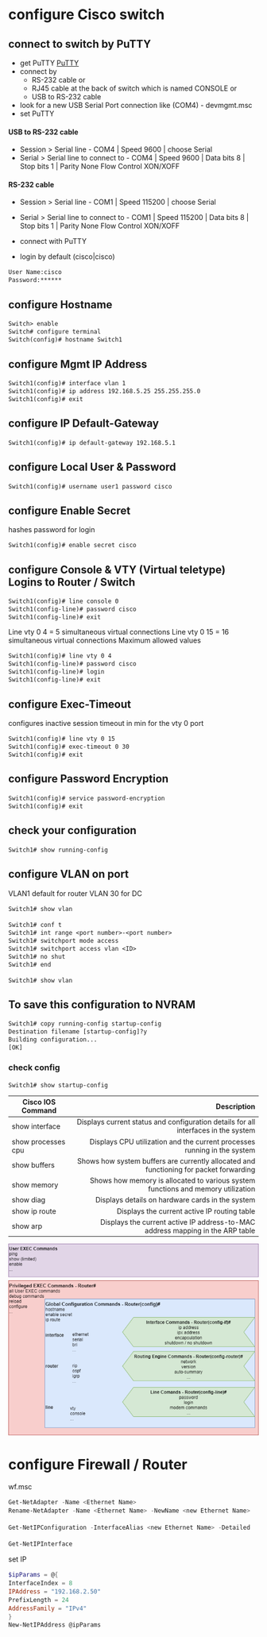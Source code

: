 # configure Cisco switch
## connect to switch by PuTTY
- get PuTTY [PuTTY](https://www.putty.org/)
- connect by 
  - RS-232 cable or 
  - RJ45 cable at the back of switch which is named CONSOLE or
  - USB to RS-232 cable
- look for a new USB Serial Port connection like (COM4) - devmgmt.msc
- set PuTTY
#### USB to RS-232 cable
  - Session > Serial line - COM4 | Speed 9600 | choose Serial
  - Serial > Serial line to connect to - COM4 | Speed 9600 | Data bits 8 | Stop bits 1 | Parity None Flow Control XON/XOFF

#### RS-232 cable
  - Session > Serial line - COM1 | Speed 115200 | choose Serial
  - Serial > Serial line to connect to - COM1 | Speed 115200 | Data bits 8 | Stop bits 1 | Parity None Flow Control XON/XOFF

- connect with PuTTY
- login by default (cisco|cisco)
```cisco
User Name:cisco
Password:******
```

## configure Hostname
```cisco
Switch> enable
Switch# configure terminal
Switch(config)# hostname Switch1
```
## configure Mgmt IP Address
```cisco
Switch1(config)# interface vlan 1
Switch1(config)# ip address 192.168.5.25 255.255.255.0
Switch1(config)# exit
```
## configure IP Default-Gateway
```cisco
Switch1(config)# ip default-gateway 192.168.5.1
```
## configure Local User & Password
```cisco
Switch1(config)# username user1 password cisco
```
## configure Enable Secret
hashes password for login
```cisco
Switch1(config)# enable secret cisco
```
## configure Console & VTY (Virtual teletype) Logins to Router / Switch
```cisco
Switch1(config)# line console 0
Switch1(config-line)# password cisco
Switch1(config-line)# exit
```
Line vty 0 4 = 5 simultaneous virtual connections
Line vty 0 15 = 16 simultaneous virtual connections Maximum allowed values
```cisco
Switch1(config)# line vty 0 4
Switch1(config-line)# password cisco
Switch1(config-line)# login
Switch1(config-line)# exit
```
## configure Exec-Timeout
configures inactive session timeout in min for the vty 0 port
```cisco
Switch1(config)# line vty 0 15
Switch1(config)# exec-timeout 0 30
Switch1(config)# exit
```
## configure Password Encryption
```cisco
Switch1(config)# service password-encryption
Switch1(config)# exit
```
## check your configuration
```cisco
Switch1# show running-config
```
## configure VLAN on port
VLAN1 default for router
VLAN 30 for DC
```cisco
Switch1# show vlan

Switch1# conf t
Switch1# int range <port number>-<port number>
Switch1# switchport mode access
Switch1# switchport access vlan <ID>
Switch1# no shut
Switch1# end

Switch1# show vlan
```
## To save this configuration to NVRAM
```cisco
Switch1# copy running-config startup-config
Destination filename [startup-config]?y
Building configuration...
[OK]
```
### check config
```cisco
Switch1# show startup-config
```
| Cisco IOS Command  | Description   |
| -----------------  | -------------:|
| show interface     | Displays current status and configuration details for all interfaces in the system |
| show processes cpu | Displays CPU utilization and the current processes running in the system |
| show buffers       | Shows how system buffers are currently allocated and functioning for packet forwarding |
| show memory        | Shows how memory is allocated to various system functions and memory utilization |
| show diag          | Displays details on hardware cards in the system |
| show ip route      | Displays the current active IP routing table |
| show arp           | Displays the current active IP address-to-MAC address mapping in the ARP table |

![Cisco modes](./img%20-%20cisco%20modes.png)

# configure Firewall / Router
wf.msc
```powershell
Get-NetAdapter -Name <Ethernet Name>
Rename-NetAdapter -Name <Ethernet Name> -NewName <new Ethernet Name>

Get-NetIPConfiguration -InterfaceAlias <new Ethernet Name> -Detailed

Get-NetIPInterface
```
set IP
```powershell
$ipParams = @{
InterfaceIndex = 8
IPAddress = "192.168.2.50"
PrefixLength = 24
AddressFamily = "IPv4"
}
New-NetIPAddress @ipParams
```
